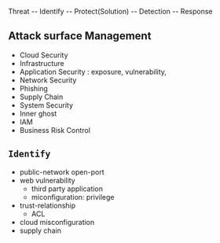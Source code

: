 Threat -- Identify -- Protect(Solution) -- Detection -- Response 

## Attack surface Management 
- Cloud Security
- Infrastructure 
- Application Security : exposure, vulnerability, 
- Network Security
- Phishing
- Supply Chain
- System Security
- Inner ghost
- IAM
- Business Risk Control



## `Identify`
 - public-network open-port
 - web vulnerability
   - third party application
   - miconfiguration: privilege
 - trust-relationship
   - ACL
 - cloud misconfiguration
 - supply chain
 
 
